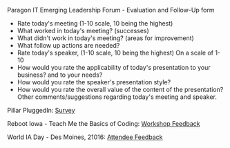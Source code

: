 Paragon IT Emerging Leadership Forum - Evaluation and Follow-Up form
- Rate today's meeting (1-10 scale, 10 being the highest)
- What worked in today's meeting? (successes)
- What didn't work in today's meeting? (areas for improvement)
- What follow up actions are needed?
- Rate today's speaker, <insert name> (1-10 scale, 10 being the highest)
On a scale of 1-10
- How would you rate the applicability of today's presentation to your business? and to your needs?
- How would you rate the speaker's presentation style?
- How would you rate the overall value of the content of the presentation?
Other comments/suggestions regarding today's meeting and speaker.

Pillar PluggedIn: [Survey](https://docs.google.com/forms/d/e/1FAIpQLSeWAqTY8pL06DonKPGyM7uzPYVeU3id9oq-2mmU7EOrmK63xA/viewform)

Reboot Iowa - Teach Me the Basics of Coding: [Workshop Feedback](https://docs.google.com/forms/d/e/1FAIpQLSdyAlqCBrhhRRwYquGUqZ6IE6EchFIluOA9eYrgujMmmBw43A/viewform)

World IA Day - Des Moines, 21016: [Attendee Feedback](https://docs.google.com/forms/d/e/1FAIpQLScQRvrwsCm-04LoqB19QTsprnsrdxZuTPNVGJZ5jI41AyMX1A/viewform?c=0&w=1)
